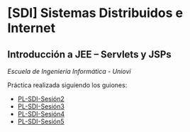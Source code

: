 # [SDI]  Sistemas Distribuidos e Internet

## Introducción a JEE – Servlets y JSPs

*Escuela de Ingeniería Informática - Uniovi*

Práctica realizada siguiendo los guiones:

- [PL-SDI-Sesión2](docs/PL-SDI-Sesión2.pdf)
- [PL-SDI-Sesión3](docs/PL-SDI-Sesión3.pdf)
- [PL-SDI-Sesión4](docs/PL-SDI-Sesión4.pdf)
- [PL-SDI-Sesión5](docs/PL-SDI-Sesión5.pdf)
